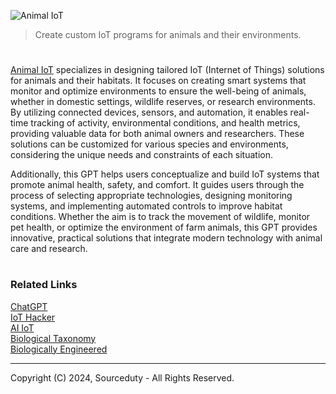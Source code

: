 ![Animal IoT](https://github.com/user-attachments/assets/483eb3cd-61e6-4730-87f4-c3fcd14f183c)

> Create custom IoT programs for animals and their environments.

#

[Animal IoT](https://chatgpt.com/g/g-MCcd1bnZo-animal-iot) specializes in designing tailored IoT (Internet of Things) solutions for animals and their habitats. It focuses on creating smart systems that monitor and optimize environments to ensure the well-being of animals, whether in domestic settings, wildlife reserves, or research environments. By utilizing connected devices, sensors, and automation, it enables real-time tracking of activity, environmental conditions, and health metrics, providing valuable data for both animal owners and researchers. These solutions can be customized for various species and environments, considering the unique needs and constraints of each situation.

Additionally, this GPT helps users conceptualize and build IoT systems that promote animal health, safety, and comfort. It guides users through the process of selecting appropriate technologies, designing monitoring systems, and implementing automated controls to improve habitat conditions. Whether the aim is to track the movement of wildlife, monitor pet health, or optimize the environment of farm animals, this GPT provides innovative, practical solutions that integrate modern technology with animal care and research.

#
### Related Links

[ChatGPT](https://github.com/sourceduty/ChatGPT)
<br>
[IoT Hacker](https://github.com/sourceduty/IoT_Hacker)
<br>
[AI IoT](https://github.com/sourceduty/AI_IoT)
<br>
[Biological Taxonomy](https://github.com/sourceduty/Biological_Taxonomy)
<br>
[Biologically Engineered](https://github.com/sourceduty/Biologically_Engineered)

***
Copyright (C) 2024, Sourceduty - All Rights Reserved.
